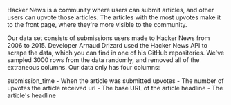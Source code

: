  Hacker News is a community where users can submit articles, and other users can upvote those articles. The articles with the most upvotes make it to the front page, where they're more visible to the community.

 Our data set consists of submissions users made to Hacker News from 2006 to 2015. Developer Arnaud Drizard used the Hacker News API to scrape the data, which you can find in one of his GitHub repositories. We've sampled 3000 rows from the data randomly, and removed all of the extraneous columns. Our data only has four columns:

 submission_time - When the article was submitted
 upvotes - The number of upvotes the article received
 url - The base URL of the article
 headline - The article's headline
